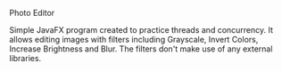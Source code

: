 Photo Editor

Simple JavaFX program created to practice threads and concurrency. It allows editing images with filters including Grayscale, Invert Colors, Increase Brightness and Blur. The filters don't make use of any external libraries.